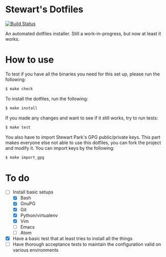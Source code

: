 Stewart's Dotfiles
==================

[![Build Status](https://travis-ci.org/stewartpark/dotfiles.svg?branch=master)](https://travis-ci.org/stewartpark/dotfiles)

An automated dotfiles installer. Still a work-in-progress, but now at least it works.

How to use
==========

To test if you have all the binaries you need for this set up, please run the following:

```bash
$ make check
```

To install the dotfiles, run the following:

```bash
$ make install
```

If you made any changes and want to see if it still works, try to run tests:

```bash
$ make test
```

You also have to import Stewart Park's GPG public/private keys. This part makes everyone else not able to use this dotfiles, you can fork the project and modify it. You can import keys by the following:

```bash
$ make import_gpg
```

To do
=====

- [ ] Install basic setups
    - [x] Bash
    - [x] GnuPG
    - [x] Git
    - [x] Python/virtualenv
    - [x] Vim
    - [ ] Emacs
    - [ ] Atom
- [x] Have a basic test that at least tries to install all the things
- [ ] Have thorough acceptance tests to maintain the configuration valid on various environments
